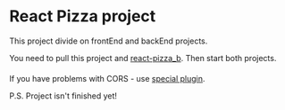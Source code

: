 # React Pizza project

This project divide on frontEnd and backEnd projects.

You need to pull this project and [react-pizza_b](https://github.com/Wonder4Code/pizza-react_b).
Then start both projects. 
####
If you have problems with CORS - use [special plugin](https://chrome.google.com/webstore/detail/moesif-origin-cors-change/digfbfaphojjndkpccljibejjbppifbc).

P.S. Project isn't finished yet!